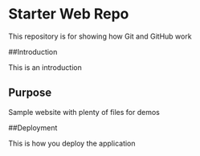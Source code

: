 # Starter Web Repo

This repository is for showing how Git and GitHub work

##Introduction

This is an introduction

## Purpose

Sample website with plenty of files for demos

##Deployment

This is how you deploy the application
